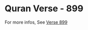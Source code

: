 # Quran Verse - 899 

For more infos, See [Verse 899](https://www.quranbookk.com/quran/search?q=899)